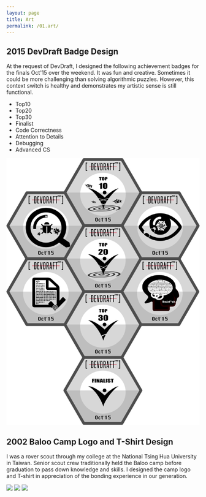```yaml
---
layout: page
title: Art
permalink: /01.art/
---
```


<style type="text/css">
.image-left {
  display: block;
  margin-top: 5px;  
  margin-right: 15px;
  margin-bottom: 0px;
  float: left;
}
</style>

## 2015 DevDraft Badge Design

At the request of DevDraft, I designed the following achievement badges for the finals Oct'15 over the weekend.
It was fun and creative. Sometimes it could be more challenging than solving algorithmic puzzles.
However, this context switch is healthy and demonstrates my artistic sense is still functional.

- Top10
- Top20
- Top30
- Finalist
- Code Correctness
- Attention to Details
- Debugging
- Advanced CS

![](../images/badges-DevDraft-2015.png)

## 2002 Baloo Camp Logo and T-Shirt Design

I was a rover scout through my college at the National Tsing Hua University in Taiwan.
Senior scout crew traditionally held the Baloo camp before graduation to pass down knowledge and skills.
I designed the camp logo and T-shirt in appreciation of the bonding experience in our generation.

![](https://lh5.googleusercontent.com/-6EFimGnK9og/Tf9PdYvksYI/AAAAAAAAAB0/XlHxhelt87M/s400/Baloo.png)
![](https://lh4.googleusercontent.com/-87GDsx7PNfA/Tf9PdTt3VMI/AAAAAAAAAB0/kRJBSdgO9ag/s512/front_1.gif)
![](http://2.bp.blogspot.com/-aWisTHxPmHk/U1mizvGq_MI/AAAAAAAAYdk/Ihq7o0voqk4/s800/CampClothes2.5nd.png)
